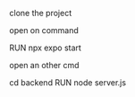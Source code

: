 clone the project

open on command

RUN npx expo start

open an other cmd

cd backend
RUN node server.js
